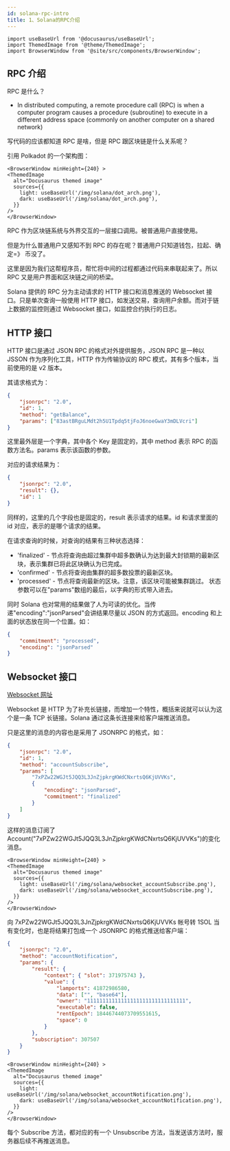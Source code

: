 ```yaml
---
id: solana-rpc-intro
title: 1、Solana的RPC介绍
---
```


```mdx-code-block
import useBaseUrl from '@docusaurus/useBaseUrl';
import ThemedImage from '@theme/ThemedImage';
import BrowserWindow from '@site/src/components/BrowserWindow';
```

## RPC 介绍

RPC 是什么？

-   In distributed computing, a remote procedure call (RPC) is when a computer program causes a procedure (subroutine) to execute in a different address space (commonly on another computer on a shared network)

写代码的应该都知道 RPC 是啥，但是 RPC 跟区块链是什么关系呢？

引用 Polkadot 的一个架构图：

```mdx-code-block
<BrowserWindow minHeight={240} >
<ThemedImage
  alt="Docusaurus themed image"
  sources={{
    light: useBaseUrl('/img/solana/dot_arch.png'),
    dark: useBaseUrl('/img/solana/dot_arch.png'),
  }}
/>
</BrowserWindow>
```

RPC 作为区块链系统与外界交互的一层接口调用。被普通用户直接使用。

但是为什么普通用户又感知不到 RPC 的存在呢？普通用户只知道钱包，拉起、确定=》 币没了。

这里是因为我们这帮程序员，帮忙将中间的过程都通过代码来串联起来了。所以 RPC 又是用户界面和区块链之间的桥梁。

Solana 提供的 RPC 分为主动请求的 HTTP 接口和消息推送的 Websocket 接口。只是单次查询一般使用 HTTP 接口，如发送交易，查询用户余额。而对于链上数据的监控则通过 Websocket 接口，如监控合约执行的日志。

## HTTP 接口

HTTP 接口是通过 JSON RPC 的格式对外提供服务，JSON RPC 是一种以 JSSON 作为序列化工具，HTTP 作为传输协议的 RPC 模式，其有多个版本，当前使用的是 v2 版本。

其请求格式为：

```json
{
    "jsonrpc": "2.0",
    "id": 1,
    "method": "getBalance",
    "params": ["83astBRguLMdt2h5U1Tpdq5tjFoJ6noeGwaY3mDLVcri"]
}
```

这里最外层是一个字典，其中各个 Key 是固定的，其中 method 表示 RPC 的函数方法名。params 表示该函数的参数。

对应的请求结果为：

```json
{
    "jsonrpc": "2.0",
    "result": {},
    "id": 1
}
```

同样的，这里的几个字段也是固定的，result 表示请求的结果。id 和请求里面的 id 对应，表示的是哪个请求的结果。

在请求查询的时候，对查询的结果有三种状态选择：

-   'finalized' - 节点将查询由超过集群中超多数确认为达到最大封锁期的最新区块，表示集群已将此区块确认为已完成。
-   'confirmed' - 节点将查询由集群的超多数投票的最新区块。
-   'processed' - 节点将查询最新的区块。注意，该区块可能被集群跳过。
    状态参数可以在"params"数组的最后，以字典的形式带入进去。

同时 Solana 也对常用的结果做了人为可读的优化。当传递"encoding":"jsonParsed"会讲结果尽量以 JSON 的方式返回。encoding 和上面的状态放在同一个位置。如：

```json
{
    "commitment": "processed",
    "encoding": "jsonParsed"
}
```

## Websocket 接口

[Websocket 网址](https://websocketking.com)

Websocket 是 HTTP 为了补充长链接，而增加一个特性，概括来说就可以认为这个是一条 TCP 长链接。Solana 通过这条长连接来给客户端推送消息。

只是这里的消息的内容也是采用了 JSONRPC 的格式，如：

```json
{
    "jsonrpc": "2.0",
    "id": 1,
    "method": "accountSubscribe",
    "params": [
        "7xPZw22WGJt5JQQ3L3JnZjpkrgKWdCNxrtsQ6KjUVVKs",
        {
            "encoding": "jsonParsed",
            "commitment": "finalized"
        }
    ]
}
```

这样的消息订阅了 Account("7xPZw22WGJt5JQQ3L3JnZjpkrgKWdCNxrtsQ6KjUVVKs")的变化消息。

```mdx-code-block
<BrowserWindow minHeight={240} >
<ThemedImage
  alt="Docusaurus themed image"
  sources={{
    light: useBaseUrl('/img/solana/websocket_accountSubscribe.png'),
    dark: useBaseUrl('/img/solana/websocket_accountSubscribe.png'),
  }}
/>
</BrowserWindow>
```

向 7xPZw22WGJt5JQQ3L3JnZjpkrgKWdCNxrtsQ6KjUVVKs 帐号转 1SOL
当有变化时，也是将结果打包成一个 JSONRPC 的格式推送给客户端：

```json
{
    "jsonrpc": "2.0",
    "method": "accountNotification",
    "params": {
        "result": {
            "context": { "slot": 371975743 },
            "value": {
                "lamports": 41872986580,
                "data": ["", "base64"],
                "owner": "11111111111111111111111111111111",
                "executable": false,
                "rentEpoch": 18446744073709551615,
                "space": 0
            }
        },
        "subscription": 307507
    }
}
```

```mdx-code-block
<BrowserWindow minHeight={240} >
<ThemedImage
  alt="Docusaurus themed image"
  sources={{
    light: useBaseUrl('/img/solana/websocket_accountNotification.png'),
    dark: useBaseUrl('/img/solana/websocket_accountNotification.png'),
  }}
/>
</BrowserWindow>
```

每个 Subscribe 方法，都对应的有一个 Unsubscribe 方法，当发送该方法时，服务器后续不再推送消息。
